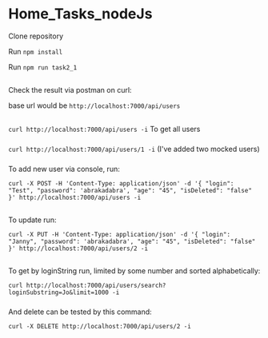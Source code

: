 # Home_Tasks_nodeJs

Clone repository

Run `npm install`

Run `npm run task2_1`

##

Check the result via postman on curl:

base url would be `http://localhost:7000/api/users`

##

`curl http://localhost:7000/api/users -i` To get all users

###

`curl http://localhost:7000/api/users/1 -i` (I've added two mocked users)

###

To add new user via console, run:

`curl -X POST -H 'Content-Type: application/json' -d '{
"login": "Test",
"password": 'abrakadabra',
"age": "45",
"isDeleted": "false"
}' http://localhost:7000/api/users -i`

##
 To update run:
 

`curl -X PUT -H 'Content-Type: application/json' -d '{
"login": "Janny",
"password": 'abrakadabra',
"age": "45",
"isDeleted": "false"
}' http://localhost:7000/api/users/2 -i`


##
To get by loginString run, limited by some number and sorted alphabetically:


`curl http://localhost:7000/api/users/search?loginSubstring=Jo&limit=1000 -i`


###
And delete can be tested by this command: 

`curl -X DELETE http://localhost:7000/api/users/2 -i`